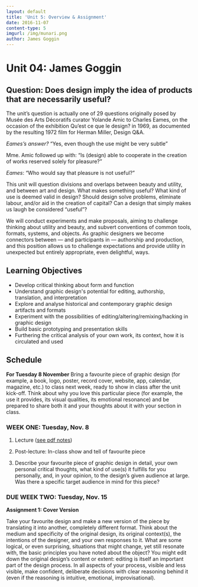 ```yaml
---
layout: default
title: 'Unit 5: Overview & Assignment'
date: 2016-11-07
content-type: 5
imgurl: /img/munari.png
author: James Goggin
---
```


# Unit 04: James Goggin

## Question: Does design imply the idea of products that are necessarily useful?


The unit’s question is actually one of 29 questions originally posed by Musée des Arts Décoratifs curator Yolande Amic to Charles Eames, on the occasion of the exhibition Qu’est ce que le design? in 1969, as documented by the resulting 1972 film for Herman Miller, Design Q&A.

*Eames’s answer?*  “Yes, even though the use might be very subtle”

Mme. Amic followed up with: “Is (design) able to cooperate in the creation of works reserved solely for pleasure?”

*Eames*: “Who would say that pleasure is not useful?”

This unit will question divisions and overlaps between beauty and utility, and between art and design. What makes something useful? What kind of use is deemed valid in design? Should design solve problems, eliminate labour, and/or aid in the creation of capital? Can a design that simply makes us laugh be considered “useful”?

We will conduct experiments and make proposals, aiming to challenge thinking about utility and beauty, and subvert conventions of common tools, formats, systems, and objects. As graphic designers we become connectors between — and participants in — authorship and production, and this position allows us to challenge expectations and provide utility in unexpected but entirely appropriate, even delightful, ways.



## Learning Objectives

* Develop critical thinking about form and function
* Understand graphic design's potential for editing, authorship, translation, and interpretation
* Explore and analyse historical and contemporary graphic design artifacts and formats
* Experiment with the possibilities of editing/altering/remixing/hacking in graphic design
* Build basic prototyping and presentation skills
* Furthering the critical analysis of your own work, its context, how it is circulated and used




## Schedule

**For Tuesday 8 November**
Bring a favourite piece of graphic design (for example, a book, logo, poster, record cover, website, app, calendar, magazine, etc.) to class next week, ready to show in class after the unit kick-off. Think about why you love this particular piece (for example, the use it provides, its visual qualities, its emotional resonance) and be prepared to share both it and your thoughts about it with your section in class.



### WEEK ONE: Tuesday, Nov. 8

1. Lecture ([see pdf notes](https://drive.google.com/file/d/0B2tkS7K_57LnZUpGSmUwNndCQ0k/))

2. Post-lecture: In-class show and tell of favourite piece

3. Describe your favourite piece of graphic design in detail, your own personal critical thoughts, what kind of use(s) it fulfills for you personally, and, in your opinion, to the design’s given audience at large. Was there a specific target audience in mind for this piece?


### DUE WEEK TWO: Tuesday, Nov. 15

**Assignment 1: Cover Version**

Take your favourite design and make a new version of the piece by translating it into another, completely different format. Think about the medium and specificity of the original design, its original context(s), the intentions of the designer, and your own responses to it. What are some logical, or even surprising, situations that might change, yet still resonate with, the basic principles you have noted about the object? You might edit down the original design’s content or extent: editing is itself an important part of the design process. In all aspects of your process, visible and less visible, make confident, deliberate decisions with clear reasoning behind it (even if the reasoning is intuitive, emotional, improvisational).
